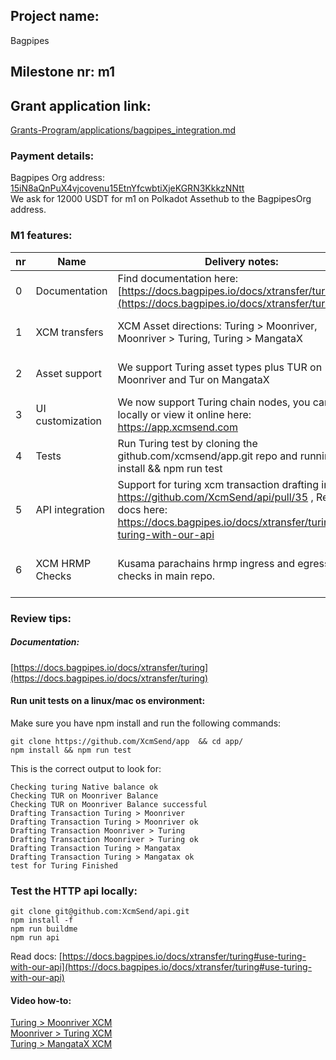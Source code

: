## Project name:
Bagpipes  

## Milestone nr: m1

## Grant application link:
[Grants-Program/applications/bagpipes_integration.md](https://github.com/AvaProtocol/Grants-Program/blob/main/applications/bagpipes_integration.md)

### Payment details:   
Bagpipes Org address: [15iN8aQnPuX4vjcovenu15EtnYfcwbtiXjeKGRN3KkkzNNtt](https://assethub-polkadot.subscan.io/account/15iN8aQnPuX4vjcovenu15EtnYfcwbtiXjeKGRN3KkkzNNtt)    
We ask for 12000 USDT for m1 on Polkadot Assethub to the BagpipesOrg address. 

### M1 features:  



| nr| Name         | Delivery notes:     | Description|
|---|--------------|-----------|------------|
| 0   | Documentation | Find documentation here: [https://docs.bagpipes.io/docs/xtransfer/turing](https://docs.bagpipes.io/docs/xtransfer/turing) | Documentation        |
| 1   | XCM transfers |  XCM Asset directions: Turing > Moonriver, Moonriver > Turing, Turing > MangataX  | Functionality for sending and receiving XCM asset transfer on Turing. |
|2	|Asset support|We support Turing asset types plus TUR on Moonriver and Tur on MangataX|Support on-chain assets metadata, balances and types with Turing's assetRegistry. |
|3	|UI customization|We now support Turing chain nodes, you can run it locally or view it online here: https://app.xcmsend.com |UI Turing support, logos, styles etc|
|4	|Tests|Run Turing test by cloning the github.com/xcmsend/app.git repo and running: npm install && npm run test |Unit tests for UI and API |
|5	|API integration|Support for turing xcm transaction drafting in pr: https://github.com/XcmSend/api/pull/35 , Read docs here: https://docs.bagpipes.io/docs/xtransfer/turing#use-turing-with-our-api |support in the JSON RPC api: https://github.com/XcmSend/api|
|6	|XCM HRMP Checks|Kusama parachains hrmp ingress and egress checks in main repo. |Integrating filtering of what chains a user can perform xcm transfers from based on open HRMP channels|

### Review tips:  

##### Documentation: 
[https://docs.bagpipes.io/docs/xtransfer/turing](https://docs.bagpipes.io/docs/xtransfer/turing)   


#### Run unit tests on a linux/mac os environment: 
Make sure you have npm install and run the following commands:   
```shell 
git clone https://github.com/XcmSend/app  && cd app/ 
npm install && npm run test
```

This is the correct output to look for:
```
Checking turing Native balance ok
Checking TUR on Moonriver Balance 
Checking TUR on Moonriver Balance successful 
Drafting Transaction Turing > Moonriver
Drafting Transaction Turing > Moonriver ok
Drafting Transaction Moonriver > Turing 
Drafting Transaction Moonriver > Turing ok 
Drafting Transaction Turing > Mangatax
Drafting Transaction Turing > Mangatax ok
test for Turing Finished
```



### Test the HTTP api locally: 
```
git clone git@github.com:XcmSend/api.git 
npm install -f
npm run buildme  
npm run api
```
Read docs: [https://docs.bagpipes.io/docs/xtransfer/turing#use-turing-with-our-api](https://docs.bagpipes.io/docs/xtransfer/turing#use-turing-with-our-api)


#### Video how-to:   

[Turing > Moonriver XCM](https://drive.google.com/file/d/1-dr8exA8TqwbuhJlqnkFnS-RkBGOm8YN/view?usp=drive_link)     
[Moonriver > Turing XCM](https://drive.google.com/file/d/1Jrl5DQzu_2t4iuBKVu_hyQqzdJ8HeL9B/view?usp=drive_link)     
[Turing > MangataX XCM](https://drive.google.com/file/d/11GEzdcWewIDYSl7lKP80HCIV_kR3YOzD/view?usp=sharing)
